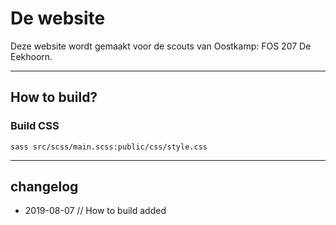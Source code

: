 # De website

Deze website wordt gemaakt voor de scouts van Oostkamp: FOS 207 De Eekhoorn.

----
## How to build?
### Build CSS
	sass src/scss/main.scss:public/css/style.css

---
## changelog
* 2019-08-07 // How to build added
